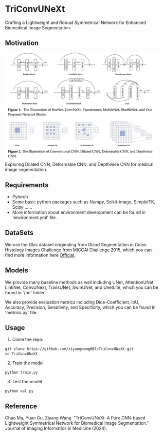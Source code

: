 # TriConvUNeXt
Crafting a Lightweight and Robust Symmetrical Network for Enhanced Biomedical Image Segmentation.


## Motivation
<img src="demodata.png">
Exploring Dilated CNN, Deformable CNN, and Depthwise CNN for medical image segmentation.

## Requirements
* Pytorch
* Some basic python packages such as Numpy, Scikit-image, SimpleITK, Scipy ......
* More information about environment development can be found in 'environment.yml' file.


## DataSets
We use the Glas dataset originating from Gland Segmentation in Colon Histology Images Challenge from MICCAI Challenge 2015, which you can find more information here [Official](https://arxiv.org/abs/1603.00275).


## Models
We provide many baseline methods as well including UNet, AttentionUNet, LinkNet, ConvUNext, TransUNet, SwinUNet, and UnetLite, which you can be found in '/nn' folder.

We also provide evaluation metrics including Dice-Coefficient, IoU, Accuracy, Precision, Sensitivity, and Specificity, which you can be found in 'metrics.py' file.


## Usage

1. Clone the repo:
```
git clone https://github.com/ziyangwang007/TriConvUNeXt.git
cd TriConvUNeXt
```

2. Train the model

```
python train.py 
```

3. Test the model
```
python val.py 
```

## Reference

Chao Ma, Yuan Gu, Ziyang Wang. "TriConvUNeXt: A Pure CNN-based Lightweight Symmetrical Network for Biomedical Image Segmentation." Journal of Imaging Informatics in Medicine (2024).
